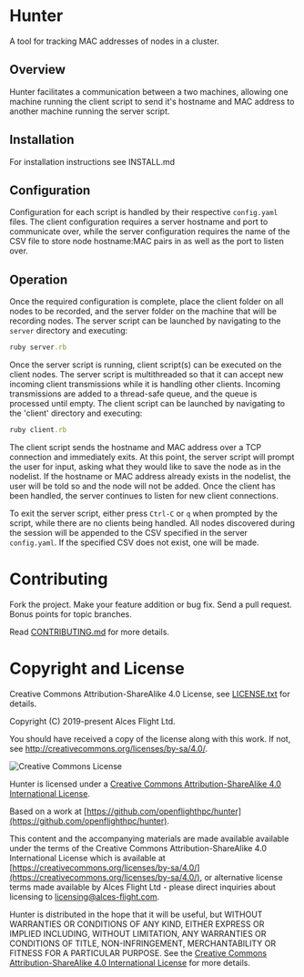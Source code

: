 # Hunter

A tool for tracking MAC addresses of nodes in a cluster.

## Overview

Hunter facilitates a communication between a two machines,
allowing one machine running the client script to send it's hostname
and MAC address to another machine running the server script.

## Installation

For installation instructions see INSTALL.md

## Configuration

Configuration for each script is handled by their respective `config.yaml`
files. The client configuration requires a server hostname and port
to communicate over, while the server configuration requires the
name of the CSV file to store node hostname:MAC pairs in as well as the port to listen over.

## Operation

Once the required configuration is complete, place the client folder on
all nodes to be recorded, and the server folder on the machine that will
be recording nodes.
The server script can be launched by navigating to the `server`
directory and executing:
```ruby
ruby server.rb
```
Once the server script is running, client script(s) can be executed on
the client nodes. The server script is multithreaded so that it can accept new incoming client transmissions while it is handling other clients. Incoming transmissions are added to a thread-safe queue, and the queue is processed until empty.
The client script can be launched by navigating to the 'client'
directory and executing:
```ruby
ruby client.rb
```
The client script sends the hostname and MAC address over a TCP
connection and immediately exits. At this point, the server script
will prompt the user for input, asking what they would like to
save the node as in the nodelist. If the hostname or MAC address already
exists in the nodelist, the user will be told so and the node will not
be added. Once the client has been handled, the server continues
to listen for new client connections.

To exit the server script, either press `Ctrl-C` or `q` when prompted
by the script, while there are no clients being handled. All nodes
discovered during the session will be appended to the CSV specified
in the server `config.yaml`. If the specified CSV does not exist,
one will be made.

# Contributing

Fork the project. Make your feature addition or bug fix. Send a pull
request. Bonus points for topic branches.

Read [CONTRIBUTING.md](CONTRIBUTING.md) for more details.

# Copyright and License

Creative Commons Attribution-ShareAlike 4.0 License, see [LICENSE.txt](LICENSE.txt) for details.

Copyright (C) 2019-present Alces Flight Ltd.

You should have received a copy of the license along with this work.
If not, see <http://creativecommons.org/licenses/by-sa/4.0/>.

![Creative Commons License](https://i.creativecommons.org/l/by-sa/4.0/88x31.png)

Hunter is licensed under a [Creative Commons Attribution-ShareAlike 4.0 International License](http://creativecommons.org/licenses/by-sa/4.0/).

Based on a work at [https://github.com/openflighthpc/hunter](https://github.com/openflighthpc/hunter).

This content and the accompanying materials are made available available
under the terms of the Creative Commons Attribution-ShareAlike 4.0
International License which is available at [https://creativecommons.org/licenses/by-sa/4.0/](https://creativecommons.org/licenses/by-sa/4.0/),
or alternative license terms made available by Alces Flight Ltd -
please direct inquiries about licensing to
[licensing@alces-flight.com](mailto:licensing@alces-flight.com).

Hunter is distributed in the hope that it will be useful, but
WITHOUT WARRANTIES OR CONDITIONS OF ANY KIND, EITHER EXPRESS OR
IMPLIED INCLUDING, WITHOUT LIMITATION, ANY WARRANTIES OR CONDITIONS OF
TITLE, NON-INFRINGEMENT, MERCHANTABILITY OR FITNESS FOR A PARTICULAR
PURPOSE. See the [Creative Commons Attribution-ShareAlike 4.0
International License](https://creativecommons.org/licenses/by-sa/4.0/) for more
details.
